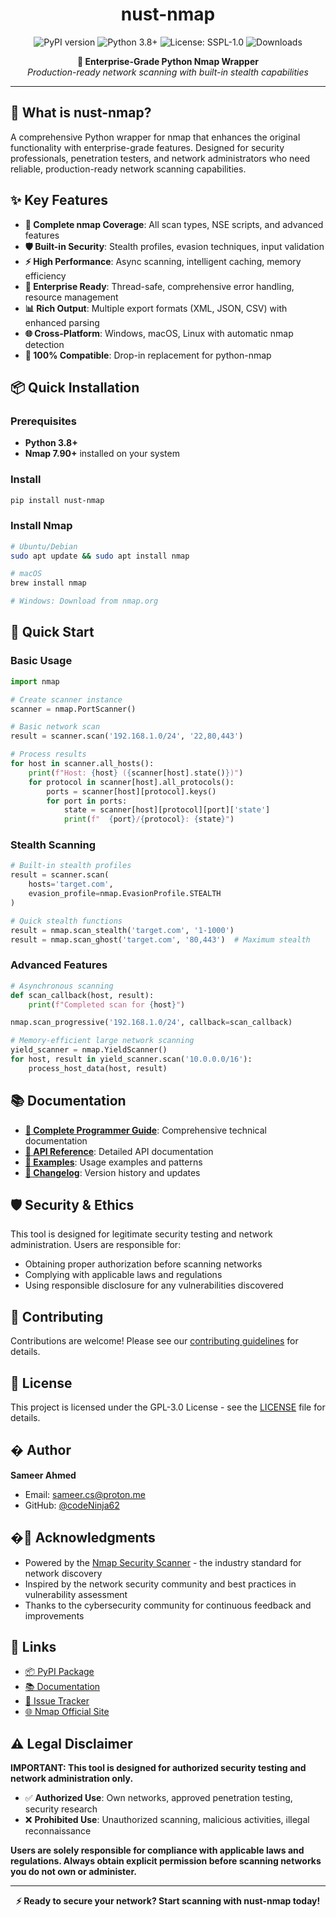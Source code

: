 <h1 align="center">nust-nmap</h1>
<p align="center">
    <img src="https://badge.fury.io/py/nust-nmap.svg" alt="PyPI version" />
    <img src="https://img.shields.io/badge/python-3.8%2B-blue.svg" alt="Python 3.8+" />
    <img src="https://img.shields.io/badge/License-SSPL--1.0-blue.svg" alt="License: SSPL-1.0" />
    <img src="https://pepy.tech/badge/nust-nmap" alt="Downloads" />
</p>

<p align="center">
    <strong>🎯 Enterprise-Grade Python Nmap Wrapper</strong><br>
    <em>Production-ready network scanning with built-in stealth capabilities</em>
</p>

---

## 🌟 **What is nust-nmap?**

A comprehensive Python wrapper for nmap that enhances the original functionality with enterprise-grade features. Designed for security professionals, penetration testers, and network administrators who need reliable, production-ready network scanning capabilities.

## ✨ **Key Features**

- **🎯 Complete nmap Coverage**: All scan types, NSE scripts, and advanced features
- **🛡️ Built-in Security**: Stealth profiles, evasion techniques, input validation
- **⚡ High Performance**: Async scanning, intelligent caching, memory efficiency
- **🔧 Enterprise Ready**: Thread-safe, comprehensive error handling, resource management
- **📊 Rich Output**: Multiple export formats (XML, JSON, CSV) with enhanced parsing
- **🌐 Cross-Platform**: Windows, macOS, Linux with automatic nmap detection
- **🔄 100% Compatible**: Drop-in replacement for python-nmap

## 📦 **Quick Installation**

### Prerequisites
- **Python 3.8+** 
- **Nmap 7.90+** installed on your system

### Install
```bash
pip install nust-nmap
```

### Install Nmap
```bash
# Ubuntu/Debian
sudo apt update && sudo apt install nmap

# macOS  
brew install nmap

# Windows: Download from nmap.org
```

## 🚀 **Quick Start**

### Basic Usage
```python
import nmap

# Create scanner instance
scanner = nmap.PortScanner()

# Basic network scan
result = scanner.scan('192.168.1.0/24', '22,80,443')

# Process results
for host in scanner.all_hosts():
    print(f"Host: {host} ({scanner[host].state()})")
    for protocol in scanner[host].all_protocols():
        ports = scanner[host][protocol].keys()
        for port in ports:
            state = scanner[host][protocol][port]['state']
            print(f"  {port}/{protocol}: {state}")
```

### Stealth Scanning
```python
# Built-in stealth profiles
result = scanner.scan(
    hosts='target.com',
    evasion_profile=nmap.EvasionProfile.STEALTH
)

# Quick stealth functions
result = nmap.scan_stealth('target.com', '1-1000')
result = nmap.scan_ghost('target.com', '80,443')  # Maximum stealth
```

### Advanced Features
```python
# Asynchronous scanning
def scan_callback(host, result):
    print(f"Completed scan for {host}")

nmap.scan_progressive('192.168.1.0/24', callback=scan_callback)

# Memory-efficient large network scanning
yield_scanner = nmap.YieldScanner()
for host, result in yield_scanner.scan('10.0.0.0/16'):
    process_host_data(host, result)
```

## 📚 **Documentation**

- **[📖 Complete Programmer Guide](README_PROGRAMMER_GUIDE.md)**: Comprehensive technical documentation
- **[🔧 API Reference](docs/)**: Detailed API documentation  
- **[🚀 Examples](examples/)**: Usage examples and patterns
- **[📝 Changelog](docs/CHANGELOG.md)**: Version history and updates

## 🛡️ **Security & Ethics**

This tool is designed for legitimate security testing and network administration. Users are responsible for:
- Obtaining proper authorization before scanning networks
- Complying with applicable laws and regulations
- Using responsible disclosure for any vulnerabilities discovered

## 🤝 **Contributing**

Contributions are welcome! Please see our [contributing guidelines](CONTRIBUTING.md) for details.

## 📄 **License**

This project is licensed under the GPL-3.0 License - see the [LICENSE](LICENSE) file for details.

## � **Author**

**Sameer Ahmed**
- Email: [sameer.cs@proton.me](mailto:sameer.cs@proton.me)
- GitHub: [@codeNinja62](https://github.com/codeNinja62)

## �🙏 **Acknowledgments**

- Powered by the [Nmap Security Scanner](https://nmap.org/) - the industry standard for network discovery
- Inspired by the network security community and best practices in vulnerability assessment
- Thanks to the cybersecurity community for continuous feedback and improvements

## 🔗 **Links**

- [📦 PyPI Package](https://pypi.org/project/nust-nmap/)
- [📚 Documentation](https://github.com/codeNinja62/nust-nmap/wiki)
- [🐛 Issue Tracker](https://github.com/codeNinja62/nust-nmap/issues)
- [🌐 Nmap Official Site](https://nmap.org/)

## ⚠️ **Legal Disclaimer**

**IMPORTANT: This tool is designed for authorized security testing and network administration only.**

- ✅ **Authorized Use**: Own networks, approved penetration testing, security research
- ❌ **Prohibited Use**: Unauthorized scanning, malicious activities, illegal reconnaissance

**Users are solely responsible for compliance with applicable laws and regulations. Always obtain explicit permission before scanning networks you do not own or administer.**

---

<p align="center">
    <strong>⚡ Ready to secure your network? Start scanning with nust-nmap today!</strong>
</p>
